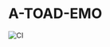 # A-TOAD-EMO

![CI](https://github.com/BlancJH/auto-demo-generator/actions/workflows/ci.yml/badge.svg)
